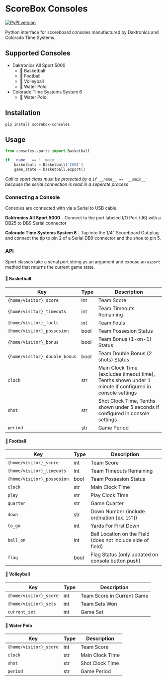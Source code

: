# ScoreBox Consoles
[![PyPI version](https://badge.fury.io/py/scorebox-consoles.svg)](https://badge.fury.io/py/scorebox-consoles)

Python interface for scoreboard consoles manufactured by Daktronics and Colorado Time Systems

## Supported Consoles
- Daktronics All Sport 5000
    - :basketball: Basketball
    - :football: Football
    - :volleyball: Volleyball
    - :water_polo: Water Polo
- Colorado Time Systems System 6
    - :water_polo: Water Polo

## Installation
`pip install scorebox-consoles`

## Usage
```python
from consoles.sports import Basketball

if __name__ == '__main__':
    basketball = Basketball('COM1')
    game_state = basketball.export()
```
*Call to sport class must be protected by a `if __name__ == '__main__'` because the serial connection is read in a seperate process*

### Connecting a Console
Consoles are connected with via a Serial to USB cable.

**Daktronics All Sport 5000** - Connect to the port labeled I/O Port (J6) with a DB25 to DB9 Serial connector

**Colorado Time Systems System 6** - Tap into the 1/4" Scoreboard Out plug and connect the tip to pin 2 of a Serial DB9 connector and the shoe to pin 5.

### API
Sport classes take a serial port string as an argument and expose an `export` method that returns the current game state.

#### :basketball: Basketball
| Key | Type | Description |
| --- | --- | --- |
| `{home/visitor}_score` | int | Team Score |
| `{home/visitor}_timeouts` | int | Team Timeouts Remaining |
| `{home/visitor}_fouls` | int | Team Fouls |
| `{home/visitor}_possesion` | bool | Team Possesion Status |
| `{home/visitor}_bonus` | bool | Team Bonus (1-on-1) Status |
| `{home/visitor}_double_bonus` | bool | Team Double Bonus (2 shots) Status |
| `clock` | str | Main Clock Time (excludes timeout time), Tenths shown under 1 minute if configured in console settings |
| `shot` | str | Shot Clock Time, Tenths shown under 5 seconds if configured in console settings |
| `period` | str | Game Period |

#### :football: Football
| Key | Type | Description |
| --- | --- | --- |
| `{home/visitor}_score` | int | Team Score |
| `{home/visitor}_timeouts` | int | Team Timeouts Remaining |
| `{home/visitor}_possesion` | bool | Team Possesion Status |
| `clock` | str | Main Clock Time |
| `play` | str | Play Clock Time |
| `quarter` | str | Game Quarter |
| `down` | str | Down Number (include ordination [ex. `1ST`]) |
| `to_go`| int | Yards For First Down |
| `ball_on` | int | Ball Location on the Field (does not include side of field) |
| `flag` | bool | Flag Status (only updated on console button push) |

#### :volleyball: Volleyball
| Key | Type | Description |
| --- | --- | --- |
| `{home/visitor}_score` | int | Team Score in Current Game |
| `{home/visitor}_sets` | int | Team Sets Won |
| `current_set` | int | Game Set |

#### :water_polo: Water Polo
| Key | Type | Description |
| --- | --- | --- |
| `{home/visitor}_score` | int | Team Score |
| `clock` | str | Main Clock Time |
| `shot` | str | Shot Clock Time |
| `period` | str | Game Period |
